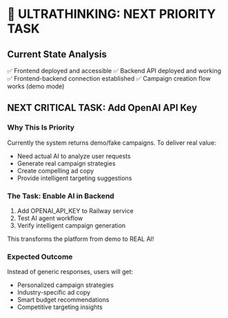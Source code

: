 # 🧠 ULTRATHINKING: NEXT PRIORITY TASK

## Current State Analysis
✅ Frontend deployed and accessible
✅ Backend API deployed and working
✅ Frontend-backend connection established
✅ Campaign creation flow works (demo mode)

## NEXT CRITICAL TASK: Add OpenAI API Key

### Why This Is Priority
Currently the system returns demo/fake campaigns. To deliver real value:
- Need actual AI to analyze user requests
- Generate real campaign strategies
- Create compelling ad copy
- Provide intelligent targeting suggestions

### The Task: Enable AI in Backend
1. Add OPENAI_API_KEY to Railway service
2. Test AI agent workflow
3. Verify intelligent campaign generation

This transforms the platform from demo to REAL AI!

### Expected Outcome
Instead of generic responses, users will get:
- Personalized campaign strategies
- Industry-specific ad copy
- Smart budget recommendations
- Competitive targeting insights